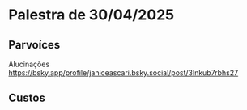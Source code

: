 # Palestra de 30/04/2025



## Parvoíces

Alucinações <https://bsky.app/profile/janiceascari.bsky.social/post/3lnkub7rbhs27>

## Custos

